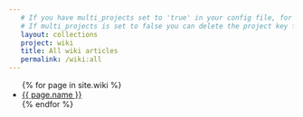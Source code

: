 ```yaml
---
   # If you have multi_projects set to 'true' in your config file, for any page that uses the collections or reference_desk layouts, you must specify in the front matter which project the page belongs to. This is just the name of the collection, but since these organizational pages are not in the collections directory, specifying them in the front matter gives us a way to access the variable, as [page.project]: instead of saying {{ page.collection }}, since the page is not in a collection, we can say {{ site.[page.project] }} and the output will be the same.
   # If multi_projects is set to false you can delete the project key from the front matter.
   layout: collections
   project: wiki
   title: All wiki articles
   permalink: /wiki:all
---
```


<ul class="collections_list">
   {% for page in site.wiki %}
      <li>
         <a href="{{ page.url }}">{{ page.name }}</a>
      </li>
   {% endfor %}
</ul>
